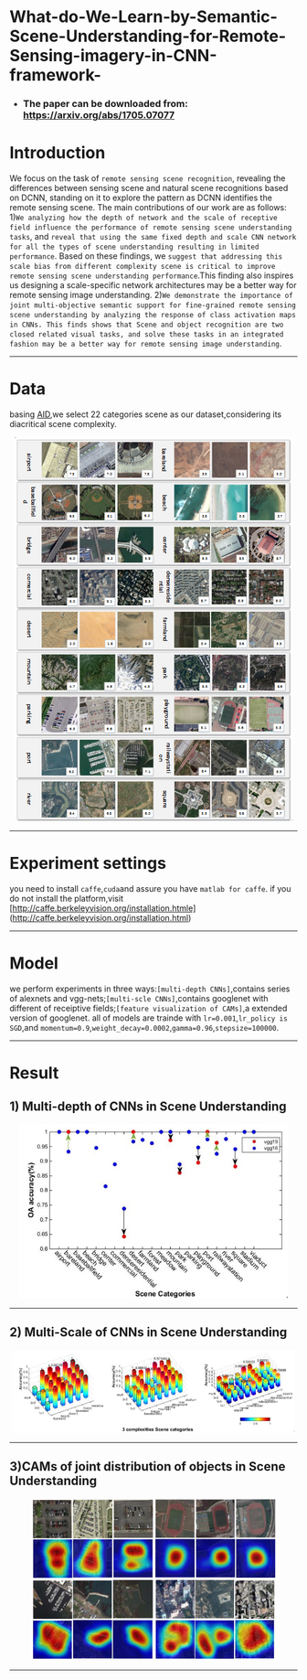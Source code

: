 # What-do-We-Learn-by-Semantic-Scene-Understanding-for-Remote-Sensing-imagery-in-CNN-framework-

* ### The paper can be downloaded from: https://arxiv.org/abs/1705.07077

Introduction
===
We focus on the task of `remote sensing scene recognition`, revealing the differences between sensing scene and natural scene recognitions based on DCNN, standing on it to explore the pattern as DCNN identifies the remote sensing scene. The main contributions of our work are as follows:
 1)`We analyzing how the depth of network and the scale of receptive field influence the performance of remote sensing scene understanding tasks`, and `reveal that using the same fixed depth and scale CNN network for all the types of scene understanding resulting in limited performance`. Based on these findings, we `suggest that addressing this scale bias from different complexity scene is critical to improve remote sensing scene understanding performance`.This finding also inspires us designing a scale-specific network architectures may be a better way for remote sensing image understanding.
 2)`We demonstrate the importance of joint multi-objective semantic support for fine-grained remote sensing scene understanding by analyzing the response of class activation maps in CNNs. This finds shows that Scene and object recognition are two closed related visual tasks, and solve these tasks in an integrated fashion may be a better way for remote sensing image understanding`.
 
 ----
Data
====
 basing [AID](www.lmars.whu.edu.cn/xia/AID-project.html),we select 22 categories scene as our dataset,considering its diacritical scene complexity.
                       <div align=center><img src="https://github.com/wzx918/images/blob/master/%E6%8D%95%E8%8E%B71.PNG"/></div>
 
----
Experiment settings
====
 you need to install `caffe`,`cuda`and assure you have `matlab for caffe`.
 if you do not install the platform,visit [http://caffe.berkeleyvision.org/installation.htmle]                        (http://caffe.berkeleyvision.org/installation.html)
 
----
Model
====
 we perform experiments in three ways:`[multi-depth CNNs]`,contains series of alexnets and vgg-nets;`[multi-scle CNNs]`,contains googlenet with different of receiptive fields;`[feature visualization of CAMs]`,a extended version of googlenet.
 all of models are trainde with `lr=0.001`,`lr_policy is SGD`,and `momentum=0.9`,`weight_decay=0.0002`,`gamma=0.96`,`stepsize=100000`.

----
Result
====
## 1) Multi-depth of CNNs in Scene Understanding
 <div align=center><img src="https://github.com/wzx918/images/blob/master/%E6%8D%95%E8%8E%B72.PNG"/></div>
 
----
## 2) Multi-Scale of CNNs in Scene Understanding
 <div align=center><img src="https://github.com/wzx918/images/blob/master/%E6%8D%95%E8%8E%B73.PNG"/></div>
 
----
## 3)CAMs of joint distribution of objects in Scene Understanding
 <div align=center><img src="https://github.com/wzx918/images/blob/master/%E6%8D%95%E8%8E%B74.PNG"/></div>
 
----
 
